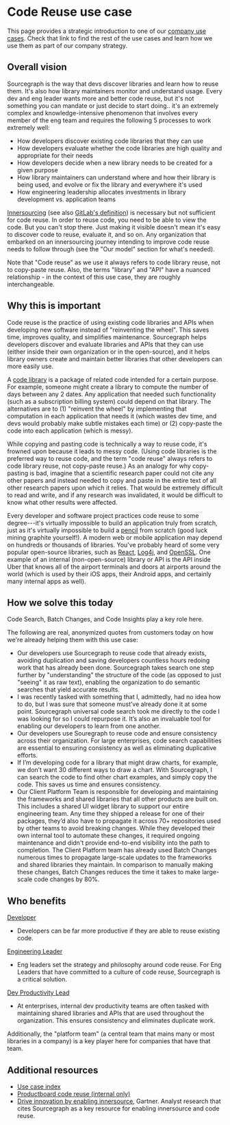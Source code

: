 # Code Reuse use case

This page provides a strategic introduction to one of our [company use cases](../index.md#use-cases). Check that link to find the rest of the use cases and learn how we use them as part of our company strategy.

## Overall vision

<!-- Convey what things will be like in the future for your use case, being as descriptive as you can to help someone understand where we are headed with our vision. -->

Sourcegraph is the way that devs discover libraries and learn how to reuse them. It's also how library maintainers monitor and understand usage. Every dev and eng leader wants more and better code reuse, but it's not something you can mandate or just decide to start doing.. it's an extremely complex and knowledge-intensive phenomenon that involves every member of the eng team and requires the following 5 processes to work extremely well:

- How developers discover existing code libraries that they can use
- How developers evaluate whether the code libraries are high quality and appropriate for their needs
- How developers decide when a new library needs to be created for a given purpose
- How library maintainers can understand where and how their library is being used, and evolve or fix the library and everywhere it's used
- How engineering leadership allocates investments in library development vs. application teams

[Innersourcing](https://en.wikipedia.org/wiki/Inner_source) (see also [GitLab's definition](https://about.gitlab.com/topics/version-control/what-is-innersource)) is necessary but not sufficient for code reuse. In order to reuse code, you need to be able to view the code. But you can't stop there. Just making it visible doesn't mean it's easy to discover code to reuse, evaluate it, and so on. Any organization that embarked on an innersourcing journey intending to improve code reuse needs to follow through (see the "Our model" section for what's needed).

Note that "Code reuse" as we use it always refers to code library reuse, not to copy-paste reuse. Also, the terms "library" and "API" have a nuanced relationship - in the context of this use case, they are roughly interchangeable.

## Why this is important

<!-- Beyond imagining a future in the above section, talk more about why this future is important and why we are going after it. -->

Code reuse is the practice of using existing code libraries and APIs when developing new software instead of "reinventing the wheel". This saves time, improves quality, and simplifies maintenance. Sourcegraph helps developers discover and evaluate libraries and APIs that they can use (either inside their own organization or in the open-source), and it helps library owners create and maintain better libraries that other developers can more easily use.

A [code library](<https://en.wikipedia.org/wiki/Library_(computing)>) is a package of related code intended for a certain purpose. For example, someone might create a library to compute the number of days between any 2 dates. Any application that needed such functionality (such as a subscription billing system) could depend on that library. The alternatives are to (1) "reinvent the wheel" by implementing that computation in each application that needs it (which wastes dev time, and devs would probably make subtle mistakes each time) or (2) copy-paste the code into each application (which is messy).

While copying and pasting code is technically a way to reuse code, it's frowned upon because it leads to messy code. (Using code libraries is the preferred way to reuse code, and the term "code reuse" always refers to code library reuse, not copy-paste reuse.) As an analogy for why copy-pasting is bad, imagine that a scientific research paper could not cite any other papers and instead needed to copy and paste in the entire text of all other research papers upon which it relies. That would be extremely difficult to read and write, and if any research was invalidated, it would be difficult to know what other results were affected.

Every developer and software project practices code reuse to some degree---it's virtually impossible to build an application truly from scratch, just as it's virtually impossible to build a [pencil](https://fee.org/resources/i-pencil/) from scratch (good luck mining graphite yourself!). A modern web or mobile application may depend on hundreds or thousands of libraries. You've probably heard of some very popular open-source libraries, such as [React](https://reactjs.org/), [Log4j](https://logging.apache.org/log4j/2.x/), and [OpenSSL](https://www.openssl.org/). One example of an internal (non-open-source) library or API is the API inside Uber that knows all of the airport terminals and doors at airports around the world (which is used by their iOS apps, their Android apps, and certainly many internal apps as well).

## How we solve this today

<!-- Describe in as much detail as you can how the product enables this use case today. You can include customer quotes, textual walkthroughs, and this is also a great place to link to demo videos. This is perhaps the most important single section in this document, so don't be afraid to add too much - if you feel this section is getting long, consider summarizing here and linking out to other pages in the handbook with details. -->

Code Search, Batch Changes, and Code Insights play a key role here.

The following are real, anonymized quotes from customers today on how we're already helping them with this use case:

- Our developers use Sourcegraph to reuse code that already exists, avoiding duplication and saving developers countless hours redoing work that has already been done. Sourcegraph takes search one step further by "understanding" the structure of the code (as opposed to just "seeing" it as raw text), enabling the organization to do semantic searches that yield accurate results.
- I was recently tasked with something that I, admittedly, had no idea how to do, but I was sure that someone must’ve already done it at some point. Sourcegraph universal code search took me directly to the code I was looking for so I could repurpose it. It’s also an invaluable tool for enabling our developers to learn from one another.
- Our developers use Souregraph to reuse code and ensure consistency across their organization. For large enterprises, code search capabilities are essential to ensuring consistency as well as eliminating duplicative efforts.
- If I’m developing code for a library that might draw charts, for example, we don’t want 30 different ways to draw a chart. With Sourcegraph, I can search the code to find other chart examples, and simply copy the code. This saves us time and ensures consistency.
- Our Client Platform Team is responsible for developing and maintaining the frameworks and shared libraries that all other products are built on. This includes a shared UI widget library to support our entire engineering team. Any time they shipped a release for one of their packages, they’d also have to propagate it across 70+ repositories used by other teams to avoid breaking changes. While they developed their own internal tool to automate these changes, it required ongoing maintenance and didn't provide end-to-end visibility into the path to completion. The Client Platform team has already used Batch Changes numerous times to propagate large-scale updates to the frameworks and shared libraries they maintain. In comparison to manually making these changes, Batch Changes reduces the time it takes to make large-scale code changes by 80%.

## Who benefits

<!-- Link to the personas that relate to this use case, and describe briefly how it benefits each of them (the real detail is in the above section, so be sure not to repeat yourself here; speak in generalities for each persona in this section.) -->

[Developer](https://docs.google.com/presentation/d/1aQhcWoWd_LJXdAgEn7JBGnZV5pfN6UJyct2VV-ZiTXI/edit#slide=id.ge9b93ff711_1_0)

- Developers can be far more productive if they are able to reuse existing code.

[Engineering Leader](https://docs.google.com/presentation/d/1aQhcWoWd_LJXdAgEn7JBGnZV5pfN6UJyct2VV-ZiTXI/edit#slide=id.ge9b93ff711_0_19)

- Eng leaders set the strategy and philosophy around code reuse. For Eng Leaders that have committed to a culture of code reuse, Sourcegraph is a critical solution.

[Dev Productivity Lead](https://docs.google.com/presentation/d/1aQhcWoWd_LJXdAgEn7JBGnZV5pfN6UJyct2VV-ZiTXI/edit#slide=id.ge9b93ff711_0_19)

- At enterprises, internal dev productivity teams are often tasked with maintaining shared libraries and APIs that are used throughout the organization. This ensures consistency and eliminates duplicate work.

Additionally, the "platform team" (a central team that mains many or most libraries in a company) is a key player here for companies that have that team.

## Additional resources

<!-- Are there other articles, blogs, internal documents, or handbook links that are useful for someone who wants to understand this use case? Link to them here. -->

- [Use case index](../index.md#use-cases)
- [Productboard code reuse (internal only)](https://sourcegraph.productboard.com/feature-board/3957049-fy23-use-cases/features/11482292/detail)
- [Drive innovation by enabling innersource](https://drive.google.com/file/d/1hiyTxBA_n43LsZjhuE3YOMiWZdAOHcTn/view?usp=sharing), Gartner. Analyst research that cites Sourcegraph as a key resource for enabling innersource and code reuse.
